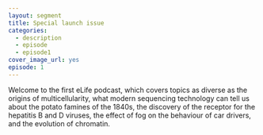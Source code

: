 ```yaml
---
layout: segment
title: Special launch issue
categories:
  - description
  - episode
  - episode1
cover_image_url: yes
episode: 1
---
```


Welcome to the first eLife podcast, which covers topics as diverse as the origins of multicellularity, what modern sequencing technology can tell us about the potato famines of the 1840s, the discovery of the receptor for the hepatitis B and D viruses, the effect of fog on the behaviour of car drivers, and the evolution of chromatin. 